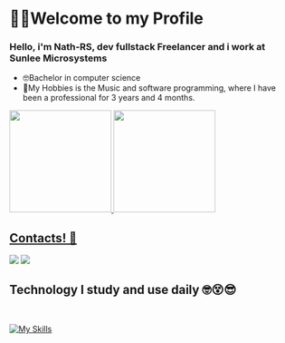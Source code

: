 <h1> 🧏‍♂️Welcome to my Profile </h1>
<h3> Hello, i'm Nath-RS, dev fullstack Freelancer and i work at Sunlee Microsystems </h3> 

- 🤓Bachelor in computer science
- 🤩My Hobbies is the Music and software programming, where I have been a professional for 3 years and 4 months.
<div>
  <a href="https://github.com/Nath-RS">
  <img height="180em" src="https://awesome-github-stats.azurewebsites.net/user-stats/Nath-RS?cardType=level&theme=calm&preferLogin=false&Background=FFFFFF00&Text=14B2EE&Title=55A48C&Border=DDDDDD00&Ring=55A48C"/>
  <img height="180em" src="https://github-readme-stats.vercel.app/api/top-langs/?username=Nath-RS&layout=compact&lang_count=16&theme=tokyonight"/>
</div>

<h2>Contacts! 📱</h2>
<a href="https://www.instagram.com/nathjan_souza/" target="_blank"><img src="https://img.shields.io/badge/-Instagram-%23E4405F?style=for-the-badge&logo=instagram&logoColor=white" target="_blank"></a>
 	<a href="https://www.linkedin.com/in/nathan-rodrigues-de-souza/" target="_blank"><img src="https://img.shields.io/badge/-LinkedIn-%230077B5?style=for-the-badge&logo=linkedin&logoColor=white" target="_blank"></a> 
<h2>Technology I study and use daily 🤓😵😎</h2> 
<div style="display: inline_block"><br>
  
  [![My Skills](https://skillicons.dev/icons?i=visualstudio,dotnet,aws,cs,c,unity,react,js,html,css,bootstrap,git,mysql,linux)](https://skillicons.dev)
</div>
